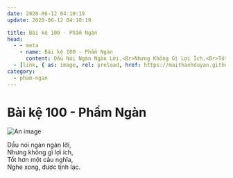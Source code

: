 ```yaml
---
date: 2020-06-12 04:10:19
update: 2020-06-12 04:10:19

title: Bài kệ 100 - Phẩm Ngàn
head:
  - - meta
    - name: Bài kệ 100 - Phẩm Ngàn
      content: Dầu Nói Ngàn Ngàn Lời,<Br>Nhưng Không Gì Lợi Ích,<Br>Tốt Hơn Một Câu Nghĩa,<Br>Nghe Xong, Được Tịnh Lạc.<Br>
  - [link, { as: image, rel: preload, href: https://maithanhduyan.github.io/kinh-phap-cu/img/pham-ngan/pham-ngan-100.jpg }]
category:
  - pham-ngan
---
```


# Bài kệ 100 - Phẩm Ngàn

![An image](/img/pham-ngan/pham-ngan-100.jpg)

Dầu nói ngàn ngàn lời,<br>Nhưng không gì lợi ích,<br>Tốt hơn một câu nghĩa,<br>Nghe xong, được tịnh lạc.<br>
